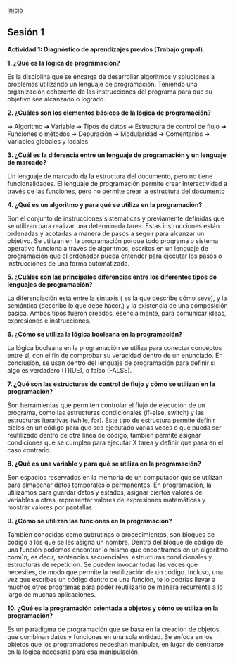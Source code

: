 <!-- No borrar o modificar -->
[Inicio](./index.md)

## Sesión 1 


**Actividad 1: Diagnóstico de aprendizajes previos (Trabajo grupal).**

**1. ¿Qué es la lógica de programación?**

Es la disciplina que se encarga de desarrollar algoritmos y soluciones a problemas utilizando un lenguaje de programación. Teniendo una organización coherente de las instrucciones del programa para que su objetivo sea alcanzado o logrado.

**2. ¿Cuáles son los elementos básicos de la lógica de programación?**

➔ Algoritmo
➔ Variable
➔ Tipos de datos
➔ Estructura de control de flujo
➔ Funciones o métodos
➔ Depuración
➔ Modularidad
➔ Comentarios
➔ Variables globales y locales

**3. ¿Cuál es la diferencia entre un lenguaje de programación y un lenguaje de marcado?**

Un lenguaje de marcado da la estructura del documento, pero no tiene funcionalidades. El lenguaje de programación permite crear interactividad a través de las funciones, pero no permite crear la estructura del documento

**4. ¿Qué es un algoritmo y para qué se utiliza en la programación?**

Son el conjunto de instrucciones sistemáticas y previamente definidas que se utilizan para realizar una determinada tarea. Estas instrucciones están ordenadas y acotadas a manera de pasos a seguir para alcanzar un objetivo. Se utilizan en la programación porque todo programa o sistema operativo funciona a través de algoritmos, escritos en un lenguaje de programación que el ordenador pueda entender para ejecutar los pasos o instrucciones de una forma automatizada.

**5. ¿Cuáles son las principales diferencias entre los diferentes tipos de lenguajes de programación?**

La diferenciación está entre la sintaxis ( es la que describe cómo seve), y la semántica (describe lo que debe hacer.) y la existencia de una composición básica. Ambos tipos fueron creados, esencialmente, para comunicar ideas, expresiones e instrucciones.

**6. ¿Cómo se utiliza la lógica booleana en la programación?**

La lógica booleana en la programación se utiliza para conectar conceptos entre sí, con el fin de comprobar su veracidad dentro de un enunciado. En conclusión, se usan dentro del lenguaje de programación para definir si algo es verdadero (TRUE), o falso (FALSE).

**7. ¿Qué son las estructuras de control de flujo y cómo se utilizan en la programación?**

Son herramientas que permiten controlar el flujo de ejecución de un programa, como las estructuras condicionales (if-else, switch) y las estructuras iterativas (while, for). Este tipo de estructura permite definir ciclos en un código para que sea ejecutado varias veces o que pueda ser reutilizado dentro de otra línea de código, también permite asignar condiciones que se cumplen para ejecutar X tarea y definir que pasa en el caso contrario.

**8. ¿Qué es una variable y para qué se utiliza en la programación?**

Son espacios reservados en la memoria de un computador que se utilizan para almacenar datos temporales o permanentes.
En programación, la utilizamos para guardar datos y estados, asignar ciertos valores de variables a otras, representar valores de expresiones matemáticas y mostrar valores por pantallas

**9. ¿Cómo se utilizan las funciones en la programación?**

También conocidas como subrutinas o procedimientos, son bloques de código a los que se les asigna un nombre. Dentro del bloque de código de una función podemos encontrar lo mismo que encontramos en un algoritmo común, es decir, sentencias secuenciales, estructuras condicionales y estructuras de repetición. Se pueden invocar todas las veces que necesites, de modo que permite la reutilización de un
código. Incluso, una vez que escribes un código dentro de una función, te lo podrías llevar a muchos otros programas para poder reutilizarlo de manera recurrente a lo largo de muchas aplicaciones.

**10. ¿Qué es la programación orientada a objetos y cómo se utiliza en la programación?**

Es un paradigma de programación que se basa en la creación de objetos, que combinan datos y funciones en una sola entidad. Se enfoca en los objetos que los programadores necesitan manipular, en lugar de centrarse en la lógica necesaria para esa manipulación.





